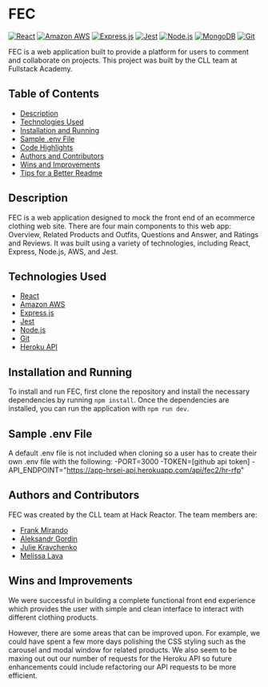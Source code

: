 

# FEC

[![React](https://img.shields.io/badge/React-20232A?style=for-the-badge&logo=react&logoColor=61DAFB)](https://reactjs.org/)  [![Amazon AWS](https://img.shields.io/badge/Amazon_AWS-FF9900?style=for-the-badge&logo=amazonaws&logoColor=white)](https://aws.amazon.com/) [![Express.js](https://img.shields.io/badge/Express.js-000000?style=for-the-badge&logo=express&logoColor=white)](https://expressjs.com/) [![Jest](https://img.shields.io/badge/Jest-C21325?style=for-the-badge&logo=jest&logoColor=white)](https://jestjs.io/) [![Node.js](https://img.shields.io/badge/Node.js-339933?style=for-the-badge&logo=nodedotjs&logoColor=white)](https://nodejs.org/) [![MongoDB](https://img.shields.io/badge/MongoDB-13aa52?style=for-the-badge&logo=mongodb&logoColor=white)](https://www.mongodb.com/) [![Git](https://img.shields.io/badge/Git-F05032?style=for-the-badge&logo=git&logoColor=white)](https://git-scm.com/)

FEC is a web application built to provide a platform for users to comment and collaborate on projects. This project was built by the CLL team at Fullstack Academy.

## Table of Contents

- [Description](#description)
- [Technologies Used](#technologies-used)
- [Installation and Running](#installation-and-running)
- [Sample .env File](#sample-env-file)
- [Code Highlights](#code-highlights)
- [Authors and Contributors](#authors-and-contributors)
- [Wins and Improvements](#wins-and-improvements)
- [Tips for a Better Readme](#tips-for-a-better-readme)

## Description

FEC is a web application designed to mock the front end of an ecommerce clothing web site. There are four main components to this web app: Overview, Related Products and Outfits, Questions and Answer, and Ratings and Reviews. It was built using a variety of technologies, including React, Express, Node.js, AWS, and Jest.

## Technologies Used

- [React](https://reactjs.org/)
- [Amazon AWS](https://aws.amazon.com/)
- [Express.js](https://expressjs.com/)
- [Jest](https://jestjs.io/)
- [Node.js](https://nodejs.org/)
- [Git](https://git-scm.com/)
- [Heroku API](https://app-hrsei-api.herokuapp.com/api/fec2/hr-rfp)

## Installation and Running

To install and run FEC, first clone the repository and install the necessary dependencies by running `npm install`. Once the dependencies are installed, you can run the application with `npm run dev`.


## Sample .env File
A default .env file is not included when cloning so a user has to create their own .env file with the following:
-PORT=3000
-TOKEN=[github api token]
-API_ENDPOINT="https://app-hrsei-api.herokuapp.com/api/fec2/hr-rfp"

## Authors and Contributors

FEC was created by the CLL team at Hack Reactor. The team members are:

- [Frank Mirando](https://github.com/fmirando)
- [Aleksandr Gordin](https://github.com/SashaGordin)
- [Julie Kravchenko](https://github.com/jkrav07)
- [Melissa Lava](https://github.com/mellava)


## Wins and Improvements

We were successful in building a complete functional front end experience which provides the user with simple and clean interface to interact with different clothing products.

However, there are some areas that can be improved upon. For example, we could have spent a few more days polishing the CSS styling such as the carousel and modal window for related products. We also seem to be maxing out out our number of requests for the Heroku API so future enhancements could include refactoring our API requests to be more efficient.
